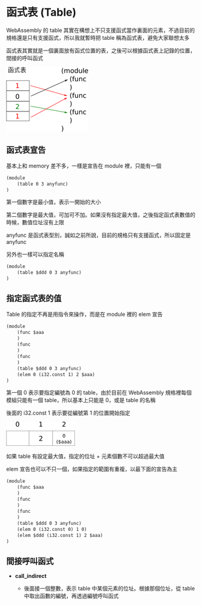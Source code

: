 # 函式表 (Table)

WebAssembly 的 table 其實在構想上不只支援函式當作裏面的元素，不過目前的規格還是只有支援函式，所以我就暫時把 table 稱為函式表，避免大家聯想太多

函式表其實就是一個裏面放有函式位置的表，之後可以根據函式表上記錄的位置，間接的呼叫函式

![](images/table.png)

## 函式表宣告

基本上和 memory 差不多，一樣是宣告在 module 裡，只能有一個

```
(module
	(table 0 3 anyfunc)
)
```

第一個數字是最小值，表示一開始的大小

第二個數字是最大值，可加可不加。如果沒有指定最大值，之後指定函式表數值的時候，數值位址沒有上限

anyfunc 是函式表型別，誠如之前所說，目前的規格只有支援函式，所以固定是 anyfunc

另外也一樣可以指定名稱

```
(module
	(table $ddd 0 3 anyfunc)
)
```

## 指定函式表的值

Table 的指定不再是用指令來操作，而是在 module 裡的 elem 宣告

```
(module
	(func $aaa
	)
	(func
	)
	(func
	)
	(table $ddd 0 3 anyfunc)
	(elem 0 (i32.const 1) 2 $aaa)
)
```

第一個 0 表示要指定編號為 0 的 table，由於目前在 WebAssembly 規格裡每個模組只能有一個 table，所以基本上只能是 0，或是 table 的名稱

後面的 i32.const 1 表示要從編號第 1 的位置開始指定

![](images/elem.png)

如果 table 有設定最大值，指定的位址 + 元素個數不可以超過最大值

elem 宣告也可以不只一個，如果指定的範圍有重複，以最下面的宣告為主

```
(module
	(func $aaa
	)
	(func
	)
	(func
	)
	(table $ddd 0 3 anyfunc)
	(elem 0 (i32.const 0) 1 0)
	(elem $ddd (i32.const 1) 2 $aaa)
)
```


## 間接呼叫函式

* **call_indirect**
	
	* 後面接一個整數，表示 table 中某個元素的位址。根據那個位址，從 table 中取出函數的編號，再透過編號呼叫函式